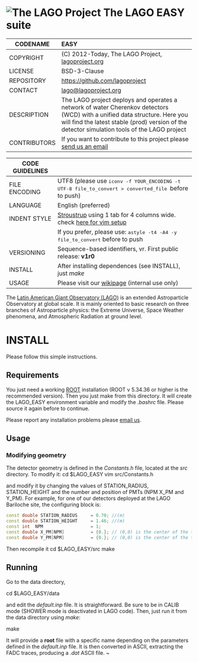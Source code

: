 # ![The LAGO Project](http://lagoproject.org/images/lago-logo-90.png "The LAGO Project") The LAGO EASY suite

| CODENAME			| EASY  |
|-------------------|:------|
| COPYRIGHT			| (C) 2012-Today, The LAGO Project, [lagoproject.org](http://lagoproject.org)|
| LICENSE			| BSD-3-Clause |
| REPOSITORY		| https://github.com/lagoproject |
| CONTACT			| [lago@lagoproject.org](mailto:lago@lagoproject.org)|
| DESCRIPTION		| The LAGO project deploys and operates a network of water Cherenkov detectors (WCD) with a unified data structure. Here you will find the latest stable (prod) version of the detector simulation tools of the LAGO project |
| CONTRIBUTORS		| If you want to contribute to this project please [send us an email](mailto:lago@lagoproject.org)|


| CODE GUIDELINES	|		|
|-------------------|:------|
| FILE ENCODING		| UTF8 (please use <kbd>iconv -f YOUR_ENCODING -t UTF-8 file_to_convert > converted_file </kbd> before to push) |
| LANGUAGE			| English (preferred) |
| INDENT STYLE		| [Stroustrup](http://en.wikipedia.org/wiki/Indent_style#Variant:_Stroustrup) using 1 tab for 4 columns wide. check [here for vim setup](http://tedlogan.com/techblog3.html) |
|					| If you prefer, please use: <kbd>astyle -t4 -A4 -y file_to_convert</kbd> before to push
| VERSIONING		| Sequence-based identifiers, v<version>r<release>. First public release: **v1r0**
| INSTALL			| After installing dependences (see INSTALL), just *make*
| USAGE				| Please visit our [wikipage](http://wiki.lagoproject.org) (internal use only)|

The [Latin American Giant Observatory (LAGO)](http://lagoproject.org) is an extended Astroparticle Observatory at global scale. It is mainly oriented to basic research on three branches of Astroparticle physics: the Extreme Universe, Space Weather phenomena, and Atmospheric Radiation at ground level.

# INSTALL

Please follow this simple instructions.

## Requirements

You just need a working [ROOT](http://root.cern.ch/) installation (ROOT v 5.34.36 or higher is the recommended version). Then you just 
 make 
from this directory. It will create the
 LAGO_EASY
environment variable and modify the *.bashrc* file. Please source it again before to continue. 

Please report any installation problems please [email us](mailto:lago@lagoproject.org).

## Usage

### Modifying geometry

The detector geometry is defined in the *Constants.h* file, located at the *src* directory. To modify it:
 cd $LAGO_EASY
 vim src/Constants.h

and modify it by changing the values of STATION_RADIUS, STATION_HEIGHT and the number and position of PMTs (NPM X_PM and Y_PM). For example, for one of our detectors deployed at the LAGO Bariloche site, the configuring block is:
``` cpp
const double STATION_RADIUS     = 0.70; //(m)
const double STATION_HEIGHT     = 1.46; //(m)
const int  NPM                  = 1;
const double X_PM[NPM]          = {0.}; // (0,0) is the center of the tank roof
const double Y_PM[NPM]          = {0.}; // (0,0) is the center of the tank roof
```

Then recompile it
 cd $LAGO_EASY/src
 make

## Running

Go to the data directory,

 cd $LAGO_EASY/data

and edit the *default.inp* file. It is straightforward. Be sure to be in CALIB mode (SHOWER mode is deactivated in LAGO code). Then, just run it from the data directory using *make*:

 make

It will provide a **root** file with a specific name depending on the parameters defined in the *default.inp* file. It is then converted in ASCII, extracting the FADC traces, producing a *.dat* ASCII file.
~                                                                          
